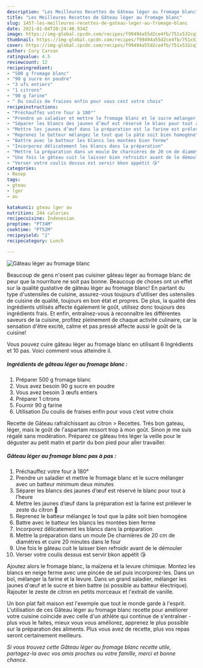 ```yaml
---
description: "Les Meilleures Recettes de Gâteau léger au fromage blanc"
title: "Les Meilleures Recettes de Gâteau léger au fromage blanc"
slug: 1457-les-meilleures-recettes-de-gateau-leger-au-fromage-blanc
date: 2021-01-04T20:24:40.934Z
image: https://img-global.cpcdn.com/recipes/f99494a55d2ce4fb/751x532cq70/gateau-leger-au-fromage-blanc-photo-principale-de-la-recette.jpg
thumbnail: https://img-global.cpcdn.com/recipes/f99494a55d2ce4fb/751x532cq70/gateau-leger-au-fromage-blanc-photo-principale-de-la-recette.jpg
cover: https://img-global.cpcdn.com/recipes/f99494a55d2ce4fb/751x532cq70/gateau-leger-au-fromage-blanc-photo-principale-de-la-recette.jpg
author: Cory Carson
ratingvalue: 4.5
reviewcount: 12
recipeingredient:
- "500 g fromage blanc"
- "90 g sucre en poudre"
- "3 ufs entiers"
- "1 citrons"
- "90 g farine"
- " Du coulis de fraises enfin pour vous cest votre choix"
recipeinstructions:
- "Préchauffez votre four à 180°"
- "Prendre un saladier et mettre le fromage blanc et le sucre mélanger avec un batteur minimum deux minutes"
- "Séparer les blancs des jaunes d’œuf est réservé le blanc pour tout à l’heure"
- "Mettre les jaunes d’œuf dans la préparation est la farine est prélever le zeste du citron 🍋"
- "Reprenez le batteur mélangez le tout que la pâte soit bien homogène"
- "Battre avec le batteur les blancs les montées bien ferme"
- "Incorporez délicatement les blancs dans la préparation"
- "Mettre la préparation dans un moule De charnières de 20 cm de diamètres et cuire 20 minutes dans le four"
- "Une fois le gâteau cuit le laisser bien refroidir avant de le démouler"
- "Verser votre coulis dessus est servir bkon appétit 😘"
categories:
- Resep
tags:
- gteau
- lger
- au

katakunci: gteau lger au 
nutrition: 244 calories
recipecuisine: Indonesian
preptime: "PT34M"
cooktime: "PT52M"
recipeyield: "2"
recipecategory: Lunch

---
```



![Gâteau léger au fromage blanc](https://img-global.cpcdn.com/recipes/f99494a55d2ce4fb/751x532cq70/gateau-leger-au-fromage-blanc-photo-principale-de-la-recette.jpg)

Beaucoup de gens n'osent pas cuisiner gâteau léger au fromage blanc de peur que la nourriture ne soit pas bonne. Beaucoup de choses ont un effet sur la qualité gustative de gâteau léger au fromage blanc! En partant du type d'ustensiles de cuisine, assurez-vous toujours d'utiliser des ustensiles de cuisine de qualité, toujours en bon état et propres. De plus, la qualité des ingrédients utilisés affecte également le goût, utilisez donc toujours des ingrédients frais. Et enfin, entraînez-vous à reconnaître les différentes saveurs de la cuisine, profitez pleinement de chaque activité culinaire, car la sensation d'être excité, calme et pas pressé affecte aussi le goût de la cuisine!

<!--inarticleads1-->

Vous pouvez cuire gâteau léger au fromage blanc en utilisant 6 Ingrédients et 10 pas. Voici comment vous atteindre il.

##### Ingrédients de gâteau léger au fromage blanc :

1. Préparer 500 g fromage blanc
1. Vous avez besoin 90 g sucre en poudre
1. Vous avez besoin 3 œufs entiers
1. Préparer 1 citrons
1. Fournir 90 g farine
1. Utilisation  Du coulis de fraises enfin pour vous c’est votre choix


Recette de Gâteau rafraîchissant au citron &gt; Recettes. Très bon gateau, léger, mais le goût de l&#39;aspartam ressort trop à mon goût. Sinon je me suis régalé sans modération. Préparez ce gâteau très léger la veille pour le déguster au petit matin et partir du bon pied pour aller travailler. 

<!--inarticleads2-->

##### Gâteau léger au fromage blanc pas à pas :

1. Préchauffez votre four à 180°
1. Prendre un saladier et mettre le fromage blanc et le sucre mélanger avec un batteur minimum deux minutes
1. Séparer les blancs des jaunes d’œuf est réservé le blanc pour tout à l’heure
1. Mettre les jaunes d’œuf dans la préparation est la farine est prélever le zeste du citron 🍋
1. Reprenez le batteur mélangez le tout que la pâte soit bien homogène
1. Battre avec le batteur les blancs les montées bien ferme
1. Incorporez délicatement les blancs dans la préparation
1. Mettre la préparation dans un moule De charnières de 20 cm de diamètres et cuire 20 minutes dans le four
1. Une fois le gâteau cuit le laisser bien refroidir avant de le démouler
1. Verser votre coulis dessus est servir bkon appétit 😘


Ajoutez alors le fromage blanc, la maïzena et la levure chimique. Montez les blancs en neige ferme avec une pincée de sel puis incorporez-les. Dans un bol, mélanger la farine et la levure. Dans un grand saladier, mélanger les jaunes d&#39;œuf et le sucre et bien battre (si possible au batteur électrique). Rajouter le zeste de citron en petits morceaux et l&#39;extrait de vanille. 

<!--inarticleads1-->

<p>
Un bon plat fait maison est l'exemple que tout le monde garde à l'esprit. L'utilisation de ces Gâteau léger au fromage blanc recette pour améliorer votre cuisine coïncide avec celle d'un athlète qui continue de s'entraîner - plus vous le faites, mieux vous vous améliorez, apprenez le plus possible sur la préparation des aliments. Plus vous avez de recette, plus vos repas seront certainement meilleurs.
</p>

<p>
<i>Si vous trouvez cette Gâteau léger au fromage blanc recette utile, partagez-la avec vos amis proches ou votre famille, merci et bonne chance.</i>
</p>
